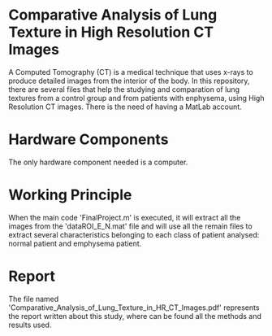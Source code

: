 # Comparative Analysis of Lung Texture in High Resolution CT Images
A Computed Tomography (CT) is a medical technique that uses x-rays to produce detailed images from the interior of the body. In this repository, there are several files that help the studying and comparation of  lung textures from a control group and from patients with enphysema, using High Resolution CT images. There is the need of having a MatLab account.

# Hardware Components
The only hardware component needed is a computer.

# Working Principle
When the main code 'FinalProject.m' is executed, it will extract all the images from the 'dataROI_E_N.mat' file and will use all the remain files to extract several characteristics belonging to each class of patient analysed: normal patient and emphysema patient. 

# Report
The file named 'Comparative_Analysis_of_Lung_Texture_in_HR_CT_Images.pdf' represents the report written about this study, where can be found all the methods and results used.


